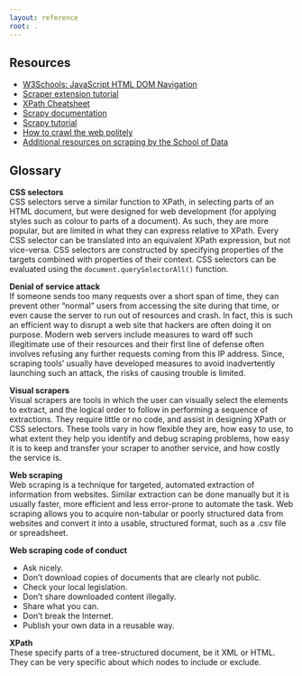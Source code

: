```yaml
---
layout: reference
root: .
---
```


## Resources

* [W3Schools: JavaScript HTML DOM Navigation](http://www.w3schools.com/js/js_htmldom_navigation.asp)
* [Scraper extension tutorial](https://schoolofdata.org/handbook/recipes/scraper-extension-for-chrome/)
* [XPath Cheatsheet](/library-webscraping/extras/xpath-cheatsheet.md.pdf)
* [Scrapy documentation](https://doc.scrapy.org/en/latest/index.html)
* [Scrapy tutorial](https://doc.scrapy.org/en/latest/intro/tutorial.html)
* [How to crawl the web politely](https://blog.scrapinghub.com/2016/08/25/how-to-crawl-the-web-politely-with-scrapy/)
* [Additional resources on scraping by the School of Data](http://schoolofdata.org/handbook/courses/scraping/)

## Glossary


**CSS selectors**  
CSS selectors serve a similar function to XPath, in selecting parts of an HTML document, but were designed for web development (for applying styles such as colour to parts of a document). As such, they are more popular, but are limited in what they can express relative to XPath. Every CSS selector can be translated into an equivalent XPath expression, but not vice-versa. CSS selectors are constructed by specifying properties of the targets combined with properties of their context. CSS selectors can be evaluated using the `document.querySelectorAll()` function.

**Denial of service attack**  
If someone sends too many requests over a short span of time, they can prevent other “normal” users from accessing the site during that time, or even cause the server to run out of resources and crash. In fact, this is such an efficient way to disrupt a web site that hackers are often doing it on purpose. Modern web servers include measures to ward off such illegitimate use of their resources and their first line of defense often involves refusing any further requests coming from this IP address. Since, scraping tools’ usually have developed measures to avoid inadvertently launching such an attack, the risks of causing trouble is limited.

**Visual scrapers**  
Visual scrapers are tools in which the user can visually select the elements to extract, and the logical order to follow in performing a sequence of extractions. They require little or no code, and assist in designing XPath or CSS selectors. These tools vary in how flexible they are, how easy to use, to what extent they help you identify and debug scraping problems, how easy it is to keep and transfer your scraper to another service, and how costly the service is. 

**Web scraping**  
Web scraping is a technique for targeted, automated extraction of information from websites. Similar extraction can be done manually but it is usually faster, more efficient and less error-prone to automate the task. Web scraping allows you to acquire non-tabular or poorly structured data from websites and convert it into a usable, structured format, such as a .csv file or spreadsheet.

**Web scraping code of conduct**
+ Ask nicely. 
+ Don’t download copies of documents that are clearly not public. 
+ Check your local legislation. 
+ Don’t share downloaded content illegally. 
+ Share what you can. 
+ Don’t break the Internet. 
+ Publish your own data in a reusable way. 

**XPath**    
These specify parts of a tree-structured document, be it XML or HTML. They can be very specific about which nodes to include or exclude.

